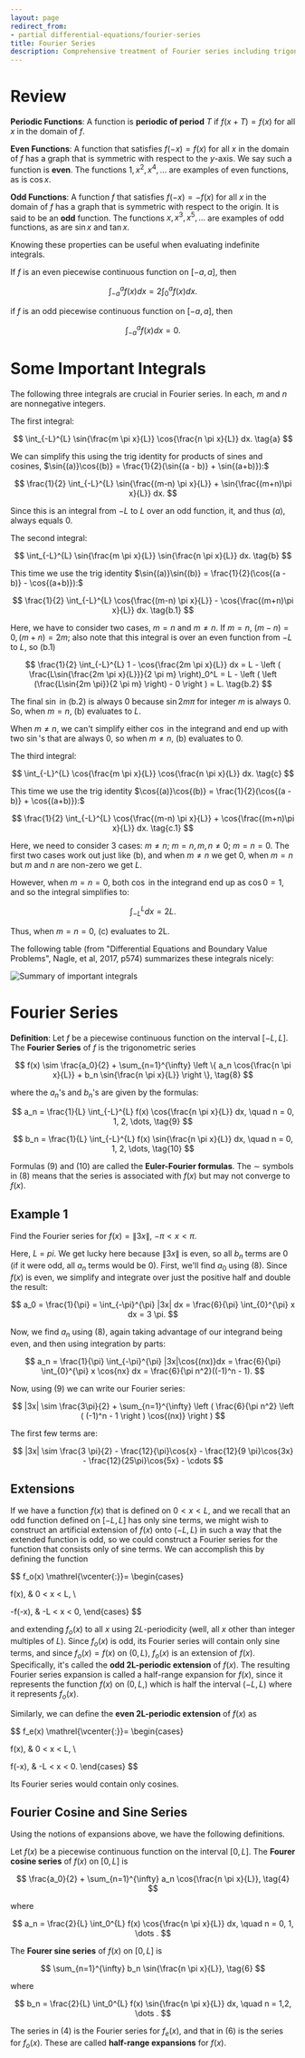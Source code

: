 ```yaml
---
layout: page
redirect_from:
- partial differential-equations/fourier-series
title: Fourier Series
description: Comprehensive treatment of Fourier series including trigonometric series, Euler-Fourier formulas, and half-range expansions. Covers both sine and cosine series with applications to solving partial differential equations.
---
```


# Review

**Periodic Functions**: A function is **periodic of period** $T$ if $f(x + T) = f(x)$ for all $x$ in the domain of $f$.

**Even Functions**: A function that satisfies $f(-x) = f(x)$ for all $x$ in the domain of $f$ has a graph that is symmetric with respect to the $y$-axis. We say such a function is **even**. The functions $1, x^2, x^4,\dots$ are examples of even functions, as is $\cos{x}$.

**Odd Functions**: A function $f$ that satisfies $f(-x) = -f(x)$ for all $x$ in the domain of $f$ has a graph that is symmetric with respect to the origin. It is said to be an **odd** function. The functions $x, x^3, x^5, \dots$ are examples of odd functions, as are $\sin{x}$ and $\tan{x}$.

Knowing these properties can be useful when evaluating indefinite integrals.


If $f$ is an even piecewise continuous function on $[-a, a]$, then

$$ \int_{-a}^{a} f(x) dx = 2 \int_0^{a} f(x) dx. $$

if $f$ is an odd piecewise continuous function on $[-a, a]$, then

$$ \int_{-a}^{a} f(x) dx = 0. $$

# Some Important Integrals

The following three integrals are crucial in Fourier series. In each, $m$ and $n$ are nonnegative integers.

The first integral:

$$ \int_{-L}^{L} \sin{\frac{m \pi x}{L}} \cos{\frac{n \pi x}{L}} dx. \tag{a} $$

We can simplify this using the trig identity for products of sines and cosines, $\sin{(a)}\cos{(b)} = \frac{1}{2}(\sin{(a - b)} + \sin{(a+b)}):$

$$ \frac{1}{2}  \int_{-L}^{L} \sin{\frac{(m-n) \pi x}{L}} + \sin{\frac{(m+n)\pi x}{L}} dx. $$

Since this is an integral from $-L$ to $L$ over an odd function, it, and thus $(a),$ always equals 0.

The second integral:

$$ \int_{-L}^{L} \sin{\frac{m \pi x}{L}} \sin{\frac{n \pi x}{L}} dx. \tag{b} $$

This time we use the trig identity $\sin{(a)}\sin{(b)} = \frac{1}{2}(\cos{(a - b)} - \cos{(a+b)}):$

$$ \frac{1}{2}  \int_{-L}^{L} \cos{\frac{(m-n) \pi x}{L}} - \cos{\frac{(m+n)\pi x}{L}} dx. \tag{b.1} $$

Here, we have to consider two cases, $m = n$ and $m \neq n$. If $m = n$, $(m-n) = 0, (m+n) = 2m$; also note that this integral is over an even function from $-L$ to $L$, so (b.1)

$$ \frac{1}{2}  \int_{-L}^{L} 1 - \cos{\frac{2m \pi x}{L}} dx = L - \left ( \frac{L\sin{\frac{2m \pi x}{L}}}{2 \pi m} \right)_0^L = L - \left ( \left (\frac{L\sin{2m \pi}}{2 \pi m} \right) - 0 \right ) = L. \tag{b.2} $$

The final $\sin$ in (b.2) is always $0$ because $\sin{2 m \pi}$ for integer $m$ is always $0$. So, when $m = n$, (b) evaluates to $L$.

When $m \neq n$, we can't simplify either $\cos$ in the integrand and end up with two $\sin$'s that are always 0, so when $m \neq n$, (b) evaluates to $0$.

The third integral:

$$ \int_{-L}^{L} \cos{\frac{m \pi x}{L}} \cos{\frac{n \pi x}{L}} dx. \tag{c} $$

This time we use the trig identity $\cos{(a)}\cos{(b)} = \frac{1}{2}(\cos{(a - b)} + \cos{(a+b)}):$

$$ \frac{1}{2}  \int_{-L}^{L} \cos{\frac{(m-n) \pi x}{L}} + \cos{\frac{(m+n)\pi x}{L}} dx. \tag{c.1} $$

Here, we need to consider 3 cases:  $m \neq n$; $m = n, m,n \neq 0$; $m = n = 0$. The first two cases work out just like (b), and when $m \neq n$ we get 0, when $m = n$ but $m$ and $n$ are non-zero we get $L$.

However, when $m = n = 0$, both $\cos$ in the integrand end up as $\cos0 = 1$, and so the integral simplifies to:

$$ \int_{-L}^{L} dx = 2L. \tag{c.2} $$

Thus, when $m = n = 0$, (c) evaluates to 2L.

The following table (from "Differential Equations and Boundary Value Problems", Nagle, et al, 2017, p574) summarizes these integrals nicely:

![Summary of important integrals](/mathnotes/differential-equations/partial-differential-equations/fsints.png)

# Fourier Series

**Definition**: Let $f$ be a piecewise continuous function on the interval $[-L, L]$. The **Fourier Series** of $f$ is the trigonometric series

$$ f(x) \sim \frac{a_0}{2} + \sum_{n=1}^{\infty} \left \{ a_n \cos{\frac{n \pi x}{L}} + b_n \sin{\frac{n \pi x}{L}} \right \}, \tag{8} $$ 

where the $a_n$'s and $b_n$'s are given by the formulas:

$$ a_n = \frac{1}{L} \int_{-L}^{L} f(x) \cos{\frac{n \pi x}{L}} dx, \quad n = 0, 1, 2, \dots, \tag{9} $$

$$ b_n = \frac{1}{L} \int_{-L}^{L} f(x) \sin{\frac{n \pi x}{L}} dx, \quad n = 0, 1, 2, \dots, \tag{10} $$

Formulas (9) and (10) are called the **Euler-Fourier formulas**. The $\sim$ symbols in (8) means that the series is associated with $f(x)$ but may not converge to $f(x)$.

## Example 1

Find the Fourier series for $f(x) = \|3x\|$, $-\pi < x < \pi$.

Here, $L$ = $pi$. We get lucky here because $\|3x\|$ is even, so all $b_n$ terms are 0 (if it were odd, all $a_n$ terms would be 0). First, we'll find $a_0$ using (8). Since $f(x)$ is even, we simplify and integrate over just the positive half and double the result:

$$ a_0 = \frac{1}{\pi} = \int_{-\pi}^{\pi} |3x| dx = \frac{6}{\pi} \int_{0}^{\pi} x dx = 3 \pi. $$

Now, we find $a_n$ using (8), again taking advantage of our integrand being even, and then using integration by parts:

$$ a_n = \frac{1}{\pi} \int_{-\pi}^{\pi} |3x|\cos{(nx)}dx = \frac{6}{\pi} \int_{0}^{\pi} x \cos{nx} dx = \frac{6}{\pi n^2}((-1)^n - 1). $$

Now, using (9) we can write our Fourier series:

$$ |3x| \sim \frac{3\pi}{2} + \sum_{n=1}^{\infty} \left ( \frac{6}{\pi n^2} \left ( (-1)^n - 1 \right ) \cos{(nx)}  \right ) $$

The first few terms are:

$$ |3x| \sim \frac{3 \pi}{2} - \frac{12}{\pi}\cos{x} - \frac{12}{9 \pi}\cos{3x} - \frac{12}{25\pi}\cos{5x} - \cdots $$

## Extensions

If we have a function $f(x)$ that is defined on $0 < x < L$, and we recall that an odd function defined on $[-L, L]$ has only sine terms, we might wish to construct an artificial extension of $f(x)$ onto $(-L, L)$ in such a way that the extended function is odd, so we could construct a Fourier series for the function that consists only of sine terms. We can accomplish this by defining the function

$$ f_o(x) \mathrel{\vcenter{:}}= \begin{cases} 

f(x), & 0 < x < L, \\

-f(-x), & -L < x < 0, \end{cases} $$

and extending $f_o(x)$ to all $x$ using $2L$-periodicity (well, all $x$ other than integer multiples of $L$). Since $f_o(x)$ is odd, its Fourier series will contain only sine terms, and since $f_o(x) = f(x)$ on $(0, L),$ $f_o(x)$ is an extension of $f(x)$. Specifically, it's called the **odd 2L-periodic extension** of $f(x).$ The resulting Fourier series expansion is called a half-range expansion for $f(x),$ since it represents the function $f(x)$ on $(0, L,)$ which is half the interval $(-L, L)$ where it represents $f_o(x).$

Similarly, we can define the **even 2L-periodic extension** of $f(x)$ as

$$ f_e(x) \mathrel{\vcenter{:}}= \begin{cases} 

f(x), & 0 < x < L, \\

f(-x), & -L < x < 0. \end{cases} $$

Its Fourier series would contain only cosines.

## Fourier Cosine and Sine Series

Using the notions of expansions above, we have the following definitions.

Let $f(x)$ be a piecewise continuous function on the interval $[0, L].$ The **Fourer cosine series** of $f(x)$ on $[0, L]$ is

$$ \frac{a_0}{2} + \sum_{n=1}^{\infty} a_n \cos{\frac{n \pi x}{L}}, \tag{4}  $$

where

$$ a_n = \frac{2}{L} \int_0^{L} f(x) \cos{\frac{n \pi x}{L}} dx, \quad n = 0, 1, \dots . $$

The **Fourer sine series** of $f(x)$ on $[0, L]$ is

$$ \sum_{n=1}^{\infty} b_n \sin{\frac{n \pi x}{L}}, \tag{6} $$

where

$$ b_n = \frac{2}{L} \int_0^{L} f(x) \sin{\frac{n \pi x}{L}} dx, \quad n = 1,2, \dots . $$

The series in (4) is the Fourier series for $f_e(x)$, and that in (6) is the series for $f_o(x)$. These are called **half-range expansions** for $f(x)$.
